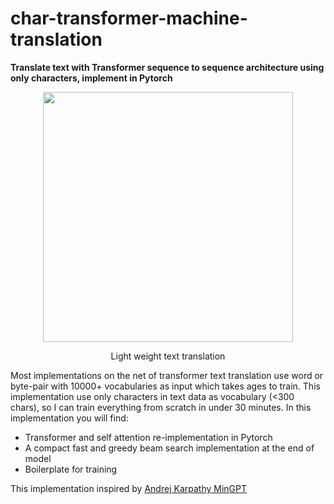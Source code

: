 # char-transformer-machine-translation
**Translate text with Transformer sequence to sequence architecture using only characters, implement in Pytorch**

<p align = "center"> 
<img src='https://www.quotemaster.org/images/04/046e60f1f0f4f86cb84ac4eae813f55c.jpeg' width=400>
</p>
<p align = "center"> Light weight text translation </p>

Most implementations on the net of transformer text translation use word or byte-pair with 10000+ vocabularies as input which takes ages to train. This implementation use only characters in text data as vocabulary (<300 chars), so I can train everything from scratch in under 30 minutes. In this implementation you will find:
- Transformer and self attention re-implementation in Pytorch
- A compact fast and greedy beam search implementation at the end of model
- Boilerplate for training

This implementation inspired by <a href='https://github.com/karpathy/minGPT'>Andrej Karpathy MinGPT</a>


